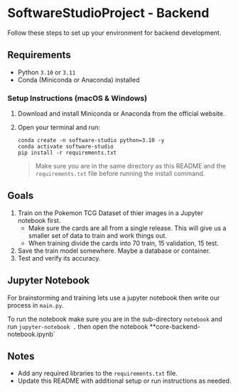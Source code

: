 # SoftwareStudioProject - Backend

Follow these steps to set up your environment for backend development.

## Requirements

- Python `3.10` or `3.11`
- Conda (Miniconda or Anaconda) installed

### Setup Instructions (macOS & Windows)

1. Download and install Miniconda or Anaconda from the official website.
2. Open your terminal and run:

   ```
   conda create -n software-studio python=3.10 -y
   conda activate software-studio
   pip install -r requirements.txt
   ```

   > Make sure you are in the same directory as this README and the `requirements.txt` file before running the install command.

## Goals

1. Train on the Pokemon TCG Dataset of thier images in a Jupyter notebook first.
   - Make sure the cards are all from a single release. This will give us a smaller set of data to train and work things out.
   - When training divide the cards into 70 train, 15 validation, 15 test.
2. Save the train model somewhere. Maybe a database or container.
3. Test and verify its accuracy. 

## Jupyter Notebook

For brainstorming and training lets use a jupyter notebook then write our process in `main.py`.

To run the notebook make sure you are in the sub-directory `notebook` and run `jupyter-notebook .` then open the notebook **core-backend-notebook.ipynb`

## Notes

- Add any required libraries to the `requirements.txt` file.
- Update this README with additional setup or run instructions as needed.